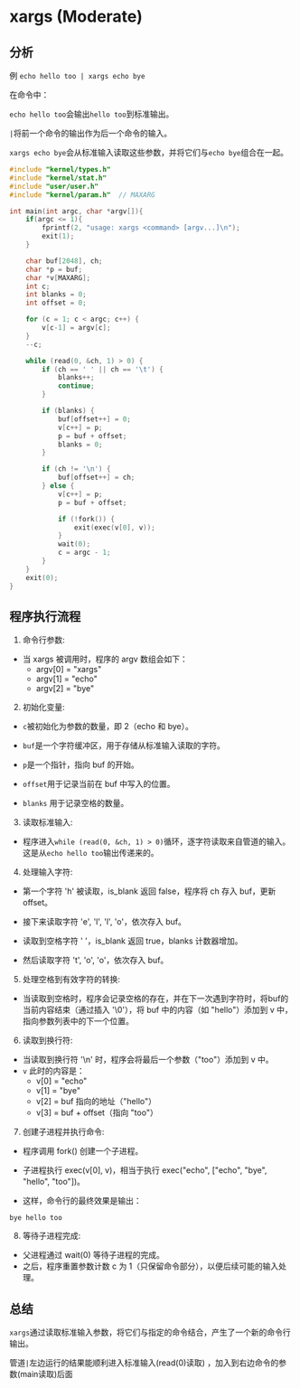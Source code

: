 # xargs (Moderate)

## 分析

例 `echo hello too | xargs echo bye`

在命令中：

`echo hello too`会输出`hello too`到标准输出。

`|`将前一个命令的输出作为后一个命令的输入。

`xargs echo bye`会从标准输入读取这些参数，并将它们与`echo bye`组合在一起。

```c
#include "kernel/types.h"
#include "kernel/stat.h"
#include "user/user.h"
#include "kernel/param.h"  // MAXARG

int main(int argc, char *argv[]){	
    if(argc <= 1){
		fprintf(2, "usage: xargs <command> [argv...]\n");
		exit(1);
	}

	char buf[2048], ch;
	char *p = buf;
	char *v[MAXARG];
	int c;
	int blanks = 0;
	int offset = 0;

	for (c = 1; c < argc; c++) {
		v[c-1] = argv[c];
	}
	--c;

	while (read(0, &ch, 1) > 0) {
		if (ch == ' ' || ch == '\t') {
			blanks++;
			continue;
		}

		if (blanks) {  
			buf[offset++] = 0;
			v[c++] = p;
			p = buf + offset;
			blanks = 0;
		}

		if (ch != '\n') {
			buf[offset++] = ch;
		} else {
			v[c++] = p;
			p = buf + offset;

			if (!fork()) {
				exit(exec(v[0], v));
			}
			wait(0);
			c = argc - 1;
		}
	}
	exit(0);
}
```




## 程序执行流程

1. 命令行参数:
- 当 xargs 被调用时，程序的 argv 数组会如下：
    - argv[0] = "xargs"
    - argv[1] = "echo"
    - argv[2] = "bye"

2. 初始化变量:

- `c`被初始化为参数的数量，即 2（echo 和 bye）。

- `buf`是一个字符缓冲区，用于存储从标准输入读取的字符。

- `p`是一个指针，指向 buf 的开始。

- `offset`用于记录当前在 buf 中写入的位置。

- `blanks` 用于记录空格的数量。

3. 读取标准输入:

- 程序进入`while (read(0, &ch, 1) > 0)`循环，逐字符读取来自管道的输入。这是从`echo hello too`输出传递来的。


4. 处理输入字符:
- 第一个字符 'h' 被读取，is_blank 返回 false，程序将 ch 存入 buf，更新 offset。

- 接下来读取字符 'e', 'l', 'l', 'o'，依次存入 buf。

- 读取到空格字符 ' '，is_blank 返回 true，blanks 计数器增加。

- 然后读取字符 't', 'o', 'o'，依次存入 buf。

5. 处理空格到有效字符的转换:
- 当读取到空格时，程序会记录空格的存在，并在下一次遇到字符时，将buf的当前内容结束（通过插入 '\0'），将 buf 中的内容（如 "hello"）添加到 v 中，指向参数列表中的下一个位置。

6. 读取到换行符:

- 当读取到换行符 '\n' 时，程序会将最后一个参数（"too"）添加到 v 中。
- `v` 此时的内容是：
    - v[0] = "echo"
    - v[1] = "bye"
    - v[2] = buf 指向的地址（"hello"）
    - v[3] = buf + offset（指向 "too"）

7. 创建子进程并执行命令:
- 程序调用 fork() 创建一个子进程。

- 子进程执行 exec(v[0], v)，相当于执行 exec("echo", ["echo", "bye", "hello", "too"])。

- 这样，命令行的最终效果是输出：

```
bye hello too
```

8. 等待子进程完成:
- 父进程通过 wait(0) 等待子进程的完成。
- 之后，程序重置参数计数 c 为 1（只保留命令部分），以便后续可能的输入处理。

## 总结

`xargs`通过读取标准输入参数，将它们与指定的命令结合，产生了一个新的命令行输出。

管道`|`左边运行的结果能顺利进入标准输入(read(0)读取) ，加入到右边命令的参数(main读取)后面